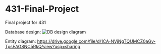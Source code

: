 # 431-Final-Project
Final project for 431

Database design:
![DB design diagram](https://i.imgur.com/EOgo5FD.jpg)

Entity diagram:
https://drive.google.com/file/d/1CA-NVjNgTQUMCZ0aGv-TpsEAG8NC5RkQ/view?usp=sharing
